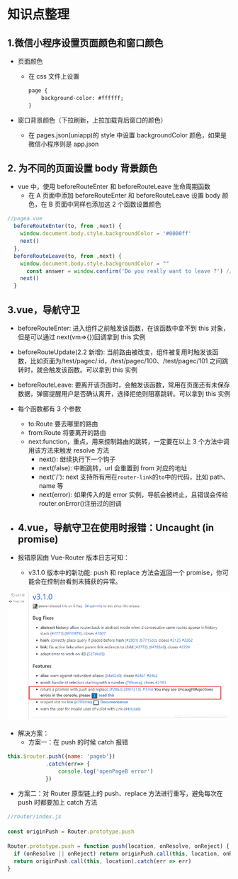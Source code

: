 # 知识点整理

## 1.微信小程序设置页面颜色和窗口颜色

- 页面颜色
  - 在 css 文件上设置

    ```xml
    page {
        background-color: #ffffff;
    }
    ```

- 窗口背景颜色（下拉刷新，上拉加载背后窗口的颜色）
  - 在 pages.json(uniapp)的 style 中设置 backgroundColor 颜色，如果是微信小程序则是 app.json

## 2. 为不同的页面设置 body 背景颜色

- vue 中，使用 beforeRouteEnter 和 beforeRouteLeave 生命周期函数
  - 在 A 页面中添加 beforeRouteEnter 和 beforeRouteLeave 设置 body 颜色，在 B 页面中同样也添加这 2 个函数设置颜色

```javascript
//pagea.vue
  beforeRouteEnter(to, from ,next) {
    window.document.body.style.backgroundColor = '#0000ff'
    next()
  },
  beforeRouteLeave(to, from ,next) {
    window.document.body.style.backgroundColor = ""
      const answer = window.confirm('Do you really want to leave ?') //answer有true和false 2个值
    next()
  }
```

## 3.vue，导航守卫

- beforeRouteEnter: 进入组件之前触发该函数，在该函数中拿不到 this 对象，但是可以通过 next(vm=>{})回调拿到 this 实例

- beforeRouteUpdate(2.2 新增): 当前路由被改变，组件被复用时触发该函数，比如页面为/test/pagec/:id，/test/pagec/100、/test/pagec/101 之间跳转时，就会触发该函数。可以拿到 this 实例

- beforeRouteLeave: 要离开该页面时，会触发该函数，常用在页面还有未保存数据，弹窗提醒用户是否确认离开，选择拒绝则阻塞跳转。可以拿到 this 实例

- 每个函数都有 3 个参数

  - to:Route 要去哪里的路由
  - from:Route 将要离开的路由
  - next:function，重点，用来控制路由的跳转，一定要在以上 3 个方法中调用该方法来触发 resolve 方法
    - next(): 继续执行下一个钩子
    - next(false): 中断跳转，url 会重置到 from 对应的地址
    - next('/'): next 支持所有用在`router-link`的`to`中的代码，比如 path、name 等
    - next(error): 如果传入的是 error 实例，导航会被终止，且错误会传给 router.onError()注册过的回调

- ## 4.vue，导航守卫在使用时报错：Uncaught (in promise)

- 报错原因由 Vue-Router 版本日志可知：
  - v3.1.0 版本中的新功能: push 和 replace 方法会返回一个 promise，你可能会在控制台看到未捕获的异常。

![Vue-Router版本日志](./images/vue-router-version-log.jpg)

- 解决方案：
  - 方案一：在 push 的时候 catch 报错

```javascript
this.$router.push({name: 'pageb'})
            .catch(err=> {
                console.log('openPageB error')
            })
```

- 方案二：对 Router 原型链上的 push、replace 方法进行重写，避免每次在 push 时都要加上 catch 方法

```javascript
//router/index.js

const originPush = Router.prototype.push

Router.prototype.push = function push(location, onResolve, onReject) {
  if (onResolve || onReject) return originPush.call(this, location, onResolve, onReject)
  return originPush.call(this, location).catch(err => err)
}
```
